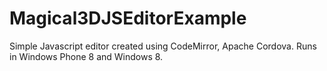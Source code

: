 Magical3DJSEditorExample
========================

Simple Javascript editor created using CodeMirror, Apache Cordova. Runs in Windows Phone 8 and Windows 8.
